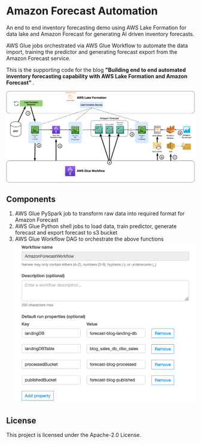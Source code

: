 # Amazon Forecast Automation
An end to end inventory forecasting demo using AWS Lake Formation for data lake and Amazon Forecast for generating AI driven inventory forecasts.

AWS Glue jobs orchestrated via AWS Glue Workflow to automate the data import, training the predictor and generating forecast export from the Amazon Forecast service.

This is the supporting code for the blog <b> "Building end to end automated inventory forecasting capability with AWS Lake Formation and Amazon Forecast" </b>.

![Solution Architecture](images/InventoryForecast.png)

## Components
1. AWS Glue PySpark job to transform raw data into required format for Amazon Forecast
2. AWS Glue Python shell jobs to load data, train predictor, generate forecast and export forecast to s3 bucket
3. AWS Glue Workflow DAG to orchestrate the above functions
![Solution Architecture](images/ForecastWorkflow.png)

## License

This project is licensed under the Apache-2.0 License.


